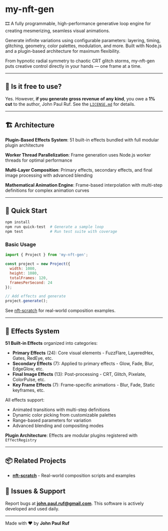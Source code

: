 # my-nft-gen

🎞️ A fully programmable, high-performance generative loop engine for creating mesmerizing, seamless visual animations.

Generate infinite variations using configurable parameters: layering, timing, glitching, geometry, color palettes, modulation, and more. Built with Node.js and a plugin-based architecture for maximum flexibility.

From hypnotic radial symmetry to chaotic CRT glitch storms, my-nft-gen puts creative control directly in your hands — one frame at a time.

---

## 💼 Is it free to use?

Yes. However, **if you generate gross revenue of any kind**, you owe a **1% cut** to the author, John Paul Ruf. See the [`LICENSE.md`](LICENSE.md) for details.

---

## 🏗️ Architecture

**Plugin-Based Effects System**: 51 built-in effects bundled with full modular plugin architecture

**Worker Thread Parallelization**: Frame generation uses Node.js worker threads for optimal performance

**Multi-Layer Composition**: Primary effects, secondary effects, and final image processing with advanced blending

**Mathematical Animation Engine**: Frame-based interpolation with multi-step definitions for complex animation curves

---

## 🚀 Quick Start

```bash
npm install
npm run quick-test  # Generate a sample loop
npm test            # Run test suite with coverage
```

### Basic Usage

```javascript
import { Project } from 'my-nft-gen';

const project = new Project({
  width: 1080,
  height: 1080,
  totalFrames: 120,
  framesPerSecond: 24
});

// Add effects and generate
project.generate();
```

See [nft-scratch](https://github.com/john-paul-ruf/nft-scratch) for real-world composition examples.

---

## 🎨 Effects System

**51 Built-in Effects** organized into categories:

- **Primary Effects** (24): Core visual elements - FuzzFlare, LayeredHex, Gates, RedEye, etc.
- **Secondary Effects** (7): Applied to primary effects - Glow, Fade, Blur, EdgeGlow, etc.
- **Final Image Effects** (13): Post-processing - CRT, Glitch, Pixelate, ColorPulse, etc.
- **Key Frame Effects** (7): Frame-specific animations - Blur, Fade, Static keyframes, etc.

All effects support:
- Animated transitions with multi-step definitions
- Dynamic color picking from customizable palettes
- Range-based parameters for variation
- Advanced blending and compositing modes

**Plugin Architecture**: Effects are modular plugins registered with `EffectRegistry`

---

## 📦 Related Projects

- **[nft-scratch](https://github.com/john-paul-ruf/nft-scratch)** - Real-world composition scripts and examples

## 🐛 Issues & Support

Report bugs at **[john.paul.ruf@gmail.com](mailto:john.paul.ruf@gmail.com)**. This software is actively developed and used daily.

---

Made with ♥ by **John Paul Ruf**